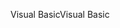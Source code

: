 <span data-ttu-id="1af9e-101">Visual Basic</span><span class="sxs-lookup"><span data-stu-id="1af9e-101">Visual Basic</span></span>